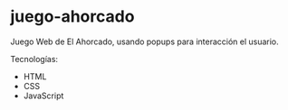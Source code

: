 # juego-ahorcado

Juego Web de El Ahorcado, usando popups para interacción el usuario.

Tecnologías:
- HTML
- CSS
- JavaScript